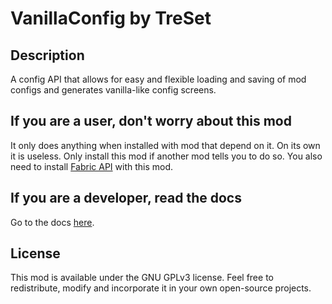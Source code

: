 # VanillaConfig by TreSet

## Description

A config API that allows for easy and flexible loading and saving of mod configs and generates vanilla-like config screens.

## If you are a user, don't worry about this mod

It only does anything when installed with mod that depend on it. On its own it is useless.
Only install this mod if another mod tells you to do so.
You also need to install [Fabric API](https://www.curseforge.com/minecraft/mc-mods/fabric-api) with this mod.

## If you are a developer, read the docs

Go to the docs [here](docs/DOCS.md).

## License

This mod is available under the GNU GPLv3 license. Feel free to redistribute, modify and incorporate it in your own open-source projects.
